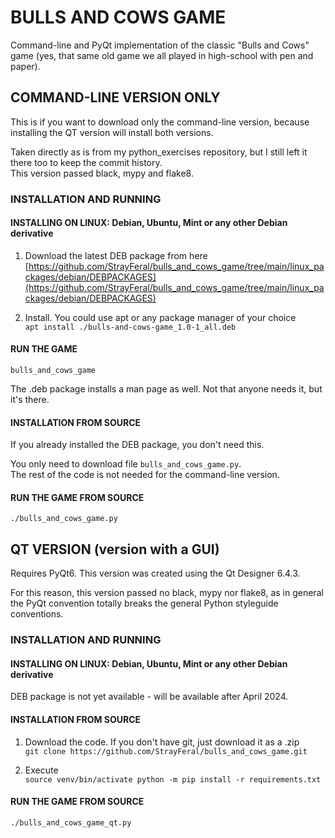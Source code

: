# BULLS AND COWS GAME
Command-line and PyQt implementation of the classic "Bulls and Cows" game (yes, that same old game we all played in high-school with pen and paper).


## COMMAND-LINE VERSION ONLY
This is if you want to download only the command-line version, because installing the QT version will install both versions.

Taken directly as is from my python_exercises repository, but I still 
left it there too to keep the commit history.  
This version passed black, mypy and flake8.

### INSTALLATION AND RUNNING
#### INSTALLING ON LINUX: Debian, Ubuntu, Mint or any other Debian derivative
1. Download the latest DEB package from here
[https://github.com/StrayFeral/bulls_and_cows_game/tree/main/linux_packages/debian/DEBPACKAGES](https://github.com/StrayFeral/bulls_and_cows_game/tree/main/linux_packages/debian/DEBPACKAGES)

2. Install. You could use apt or any package manager of your choice  
`apt install ./bulls-and-cows-game_1.0-1_all.deb`

#### RUN THE GAME

`bulls_and_cows_game`

The .deb package installs a man page as well. Not that anyone needs it, but it's there.

#### INSTALLATION FROM SOURCE
If you already installed the DEB package, you don't need this.

You only need to download file `bulls_and_cows_game.py`.  
The rest of the code is not needed for the command-line version.

#### RUN THE GAME FROM SOURCE
`./bulls_and_cows_game.py`


## QT VERSION (version with a GUI)
Requires PyQt6. This version was created using the Qt Designer 6.4.3.

For this reason, this version passed no black, mypy nor flake8, as 
in general the PyQt convention totally breaks the general Python 
styleguide conventions.

### INSTALLATION AND RUNNING
#### INSTALLING ON LINUX: Debian, Ubuntu, Mint or any other Debian derivative
DEB package is not yet available - will be available after April 2024.

#### INSTALLATION FROM SOURCE
1. Download the code. If you don't have git, just download it as a .zip  
`git clone https://github.com/StrayFeral/bulls_and_cows_game.git`

2. Execute  
`source venv/bin/activate
python -m pip install -r requirements.txt`

#### RUN THE GAME FROM SOURCE
`./bulls_and_cows_game_qt.py`
